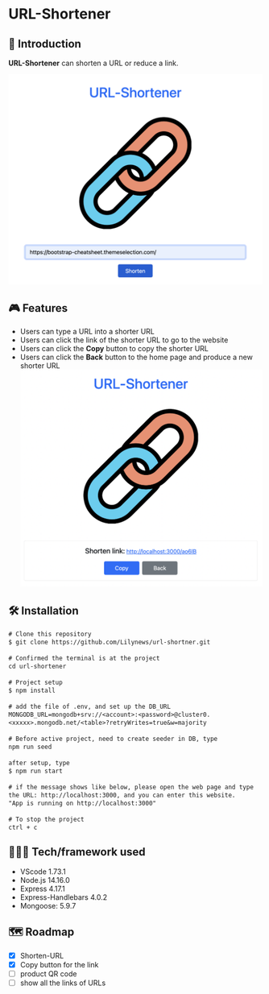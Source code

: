 # ****URL-Shortener****

## 📖 Introduction
****URL-Shortener**** can shorten a URL or reduce a link. 

![](public/images/index.png)

## 🎮 Features

- Users can type a URL into a shorter URL
- Users can click the link of the shorter URL to go to the website
- Users can click the **Copy** button to copy the shorter URL
- Users can click the **Back** button to the home page and produce a new shorter URL
![](public/images/shorten.png)

## 🛠️ Installation

```
# Clone this repository
$ git clone https://github.com/Lilynews/url-shortner.git

# Confirmed the terminal is at the project
cd url-shortener

# Project setup
$ npm install

# add the file of .env, and set up the DB_URL
MONGODB_URL=mongodb+srv://<account>:<password>@cluster0.<xxxxx>.mongodb.net/<table>?retryWrites=true&w=majority

# Before active project, need to create seeder in DB, type
npm run seed

after setup, type
$ npm run start

# if the message shows like below, please open the web page and type the URL: http://localhost:3000, and you can enter this website.
"App is running on http://localhost:3000"

# To stop the project
ctrl + c
```

## 👩🏻‍💻 Tech/framework used

- VScode 1.73.1
- Node.js 14.16.0
- Express 4.17.1
- Express-Handlebars 4.0.2
- Mongoose: 5.9.7

## 🗺️ Roadmap

- [x]  Shorten-URL
- [x]  Copy button for the link
- [ ]  product QR code
- [ ]  show all the links of URLs